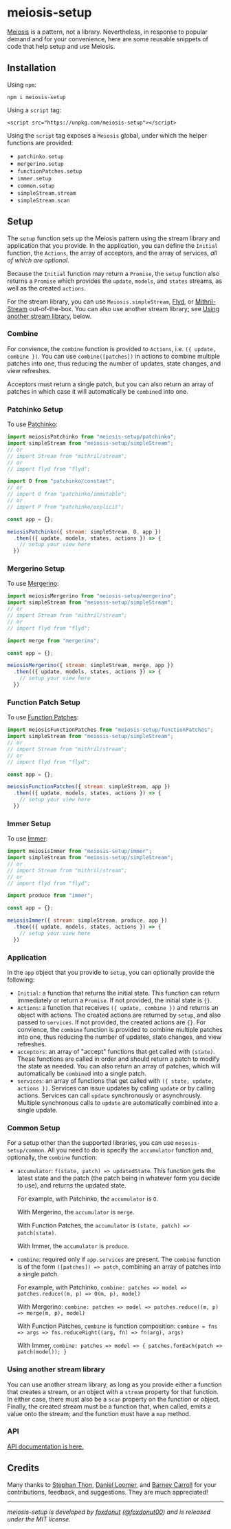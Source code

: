 # meiosis-setup

[Meiosis](https://meiosis.js.org) is a pattern, not a library. Nevertheless, in response to
popular demand and for your convenience, here are some reusable snippets of code that help
setup and use Meiosis.

## Installation

Using `npm`:

```
npm i meiosis-setup
```

Using a `script` tag:

```
<script src="https://unpkg.com/meiosis-setup"></script>
```

Using the `script` tag exposes a `Meiosis` global, under which the helper functions are
provided:

- `patchinko.setup`
- `mergerino.setup`
- `functionPatches.setup`
- `immer.setup`
- `common.setup`
- `simpleStream.stream`
- `simpleStream.scan`

## Setup

The `setup` function sets up the Meiosis pattern using the stream library and application that
you provide. In the application, you can define the `Initial` function, the `Actions`, the array
of acceptors, and the array of services, _all of which are optional_.

Because the `Initial` function may return a `Promise`, the `setup` function also returns a
`Promise` which provides the `update`, `models`, and `states` streams, as well as the created
`actions`.

For the stream library, you can use `Meiosis.simpleStream`,
[Flyd](https://github.com/paldepind/flyd), or [Mithril-Stream](https://mithril.js.org/stream.html)
out-of-the-box. You can also use another stream library; see
[Using another stream library](#other_stream_library), below.

### Combine

For convience, the `combine` function is provided to `Actions`, i.e. `({ update, combine })`.
You can use `combine([patches])` in actions to combine multiple patches into one, thus reducing
the number of updates, state changes, and view refreshes.

Acceptors must return a single patch, but you can also return an array of patches in which case
it will automatically be `combine`d into one.

### Patchinko Setup

To use [Patchinko](https://github.com/barneycarroll/patchinko):

```javascript
import meiosisPatchinko from "meiosis-setup/patchinko";
import simpleStream from "meiosis-setup/simpleStream";
// or
// import Stream from "mithril/stream";
// or
// import flyd from "flyd";

import O from "patchinko/constant";
// or
// import O from "patchinko/immutable";
// or
// import P from "patchinko/explicit";

const app = {};

meiosisPatchinko({ stream: simpleStream, O, app })
  .then(({ update, models, states, actions }) => {
    // setup your view here
  })
```

### Mergerino Setup

To use [Mergerino](https://github.com/fuzetsu/mergerino):

```javascript
import meiosisMergerino from "meiosis-setup/mergerino";
import simpleStream from "meiosis-setup/simpleStream";
// or
// import Stream from "mithril/stream";
// or
// import flyd from "flyd";

import merge from "mergerino";

const app = {};

meiosisMergerino({ stream: simpleStream, merge, app })
  .then(({ update, models, states, actions }) => {
    // setup your view here
  })
```

### Function Patch Setup

To use
[Function Patches](http://meiosis.js.org/tutorial/04-meiosis-with-function-patches.html):

```javascript
import meiosisFunctionPatches from "meiosis-setup/functionPatches";
import simpleStream from "meiosis-setup/simpleStream";
// or
// import Stream from "mithril/stream";
// or
// import flyd from "flyd";

const app = {};

meiosisFunctionPatches({ stream: simpleStream, app })
  .then(({ update, models, states, actions }) => {
    // setup your view here
  })
```

### Immer Setup

To use [Immer](https://github.com/immerjs/immer):

```javascript
import meiosisImmer from "meiosis-setup/immer";
import simpleStream from "meiosis-setup/simpleStream";
// or
// import Stream from "mithril/stream";
// or
// import flyd from "flyd";

import produce from "immer";

const app = {};

meiosisImmer({ stream: simpleStream, produce, app })
  .then(({ update, models, states, actions }) => {
    // setup your view here
  })
```

### Application

In the `app` object that you provide to `setup`, you can optionally provide the following:

- `Initial`: a function that returns the initial state. This function can return immediately
or return a `Promise`. If not provided, the initial state is `{}`.
- `Actions`: a function that receives `({ update, combine })` and returns an object with actions.
The created actions are returned by `setup`, and also passed to `services`.
If not provided, the created actions are `{}`.
For convience, the `combine` function is provided to combine multiple patches into one, thus
reducing the number of updates, state changes, and view refreshes.
- `acceptors`: an array of "accept" functions that get called with `(state)`.
These functions are called in order and should return a patch to modify the state as needed.
You can also return an array of patches, which will automatically be `combine`d into a single
patch.
- `services`: an array of functions that get called with `({ state, update, actions })`. Services
can issue updates by calling `update` or by calling actions. Services can call `update`
synchronously or asynchrously. Multiple synchronous calls to `update` are automatically combined
into a single update.

### Common Setup

For a setup other than the supported libraries, you can use `meiosis-setup/common`. All you need to
do is specify the `accumulator` function and, optionally, the `combine` function:

- `accumulator`: `f(state, patch) => updatedState`. This function gets the latest state and the
patch (the patch being in whatever form you decide to use), and returns the updated state.

    For example, with Patchinko, the `accumulator` is `O`.

    With Mergerino, the `accumulator` is `merge`.

    With Function Patches, the `accumulator` is `(state, patch) => patch(state)`.

    With Immer, the `accumulator` is `produce`.

- `combine`: required only if `app.services` are present. The `combine` function is of the form
`([patches]) => patch`, combining an array of patches into a single patch.

    For example, with Patchinko,
    `combine: patches => model => patches.reduce((m, p) => O(m, p), model)`

    With Mergerino:
    `combine: patches => model => patches.reduce((m, p) => merge(m, p), model)`

    With Function Patches, `combine` is function composition:
    `combine = fns => args => fns.reduceRight((arg, fn) => fn(arg), args)`

    With Immer,
    `combine: patches => model => { patches.forEach(patch => patch(model)); }`

<a name="other_stream_library"></a>
### Using another stream library

You can use another stream library, as long as you provide either a function that creates a stream,
or an object with a `stream` property for that function. In either case, there must also be a `scan`
property on the function or object. Finally, the created stream must be a function that, when
called, emits a value onto the stream; and the function must have a `map` method.

### API

[API documentation is here.](api.md)

## Credits

Many thanks to [Stephan Thon](https://github.com/smuemd),
[Daniel Loomer](https://github.com/fuzetsu), and [Barney Carroll](https://github.com/barneycarroll)
for your contributions, feedback, and suggestions. They are much appreciated!

----

_meiosis-setup is developed by [foxdonut](https://github.com/foxdonut)
([@foxdonut00](http://twitter.com/foxdonut00)) and is released under the MIT license._


